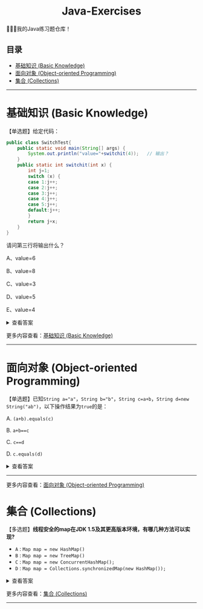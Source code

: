 <div align="center">

<h1>Java-Exercises</h1>

</div>

🚀🚀🚀我的Java练习题仓库！

<h2>目录</h2>

- [基础知识 (Basic Knowledge)](#基础知识-basic-knowledge)
- [面向对象 (Object-oriented Programming)](#面向对象-object-oriented-programming)
- [集合 (Collections)](#集合-collections)

---

# 基础知识 (Basic Knowledge)

【单选题】给定代码：

```java
public class SwitchTest{
    public static void main(String[] args) {
        System.out.println("value="+switchit(4));   // 输出？
    }
    public static int switchit(int x) {
        int j=1;
        switch (x) {
        case 1:j++;
        case 2:j++;
        case 3:j++;
        case 4:j++;
        case 5:j++;
        default:j++;
        }
        return j+x;
    }
}
```

请问第三行将输出什么？

A、value=6

B、value=8

C、value=3

D、value=5

E、value=4

<details>
<summary>查看答案</summary>


**正确答案：B**

由于没有`break`语句，从`case 4`开始会一直执行到最后，`j`自加`3`次变成了`4`，最后结果返回`8`。

</details>

更多内容查看：[基础知识 (Basic Knowledge)](/Practice-Exercises/Basic-Knowledge.md)

---

# 面向对象 (Object-oriented Programming)

【单选题】已知`String a="a"`，`String b="b"`，`String c=a+b`，`String d=new String("ab")`，以下操作结果为`true`的是：

A. `(a+b).equals(c)`

B. `a+b==c`

C. `c==d`

D. `c.equals(d)`

<details>
<summary> 查看答案</summary>


> **正确答案：A和D**

知识点总结：

> **1. == 和 equals() 比较：**

- **== 操作符：**
  - 用于比较基本数据类型时，比较的是值。
  - 用于比较引用类型时，比较的是引用指向的地址。

- **equals() 方法：**
  - 在Object类中，其作用与 == 相同。
  - 在String类中，被重写，比较的是对象中的内容。

> **2. String对象的两种创建方式：**

- **第一种方式：**
  - `String str1 = "aaa";`
  - 字符串字面量在常量池中创建，如果常量池中已存在，则直接引用。

- **第二种方式：**
  - `String str2 = new String("aaa");`
  - 会在堆中和常量池中（如果常量池中还没有相同的字符串对象）创建两个对象。

- **比较：**
  - `System.out.println(str1 == str2); // false`

> **3. String类型的常量池：**

- **两种使用方法：**
  - 直接使用双引号声明的String对象会存储在常量池中。
  - 使用`String.intern()`方法，如果常量池中已包含相同内容的字符串，则返回常量池中的引用，否则在常量池中创建并返回引用。

- **示例：**
  ```java
  String s1 = new String("AAA");
  String s2 = s1.intern();
  String s3 = "AAA";
  System.out.println(s2);        // AAA
  System.out.println(s1 == s2);  // false
  System.out.println(s2 == s3);  // true
  ```

> **4. 字符串拼接：**

- **不同方式的对象创建：**
  ```java
  String a = "a";             // 常量池中的对象
  String b = "b";             // 常量池中的对象
  String str1 = "a" + "b";   // 常量池中的对象
  String str2 = a + b;       // 在堆上创建的新对象
  String str3 = "ab";        // 常量池中的对象
  ```
- **比较：**
  ```java
  System.out.println(str1 == str2); // false
  System.out.println(str1 == str3); // true
  System.out.println(str2 == str3); // false
  ```

</details>

---

更多内容查看：[面向对象 (Object-oriented Programming)](/Practice-Exercises/Object-Oriented.md)


# 集合 (Collections)

【多选题】**线程安全的map在JDK 1.5及其更高版本环境，有哪几种方法可以实现?**


- `A` :  `Map map = new HashMap()`
- `B` :  `Map map = new TreeMap()`
- `C` :  `Map map = new ConcurrentHashMap();`
- `D` :  `Map map = Collections.synchronizedMap(new HashMap());`

<details>
<summary> 查看答案</summary>

**正确答案：C D**

知识点：

1. `HashMap`，`TreeMap` 未进行同步考虑，是线程不安全的。 
2. `HashTable` 和 `ConcurrentHashMap` 都是线程安全的。区别在于他们对加锁的范围不同，`HashTable` 对整张`Hash`表进行加锁，而`ConcurrentHashMap`将`Hash`表分为`16`桶(`segment`)，每次只对需要的桶进行加锁。
3. `Collections` 类提供了`synchronizedXxx()`方法，可以将指定的集合包装成线程同步的集合，即使用同步机制保证多线程访问的安全性。比如：
   ```java
    List  list = Collections.synchronizedList(new ArrayList());
   
    Set  set = Collections.synchronizedSet(new HashSet());
   ```

</details>

更多内容查看：[集合 (Collections)](/Practice-Exercises/Collections.md)

---


<!-- # 异常处理 (Exception Handling) -->

<!-- # 反射机制 (Reflection Mechanism) -->

<!-- # 注解 (Annotations) -->

<!-- # 泛型 (Generics) -->



<!-- # IO (Input/Output) -->

<!-- # JDBC编程 (JDBC Programming) -->

<!-- # Web开发 (Web Development) -->